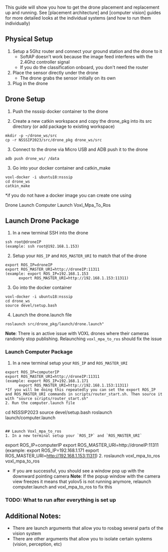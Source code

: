 This guide will show you how to get the drone placement and replacement up and running. See [placement architecture] and [computer vision] guides for more detailed looks at the individual systems (and how to run them individually)

## Physical Setup
1. Setup a 5Ghz router and connect your ground station and the drone to it
	- SoftAP doesn't work because the image feed interferes with the 2.4Ghz controller signal
	- If you do the classification onboard, you don't need the router
2. Place the sensor directly under the drone
	- The drone grabs the sensor initially on its own
1. Plug in the drone

## Drone Setup
1. Push the nsssip docker container to the drone


2. Create a new catkin workspace and copy the drone_pkg into its src directory (or add package to existing workspace)
```
mkdir -p ~/drone_ws/src
cp -r NSSSIP2023/src/drone_pkg drone_ws/src
```
3. Connect to the drone via Micro USB and ADB push it to the drone
```
adb push drone_ws/ /data
```
3. Go into your docker container and catkin_make
```
voxl-docker -i ubuntu18:nsssip
cd drone_ws
catkin_make
```

*if you do not have a docker image you can create one using 

Drone Launch
Computer Launch
Voxl_Mpa_To_Ros
## Launch Drone Package
1. In a new terminal SSH into the drone
```
ssh root@droneIP
(example: ssh root@192.168.1.153)
```
2. Setup your `ROS_IP` and `ROS_MASTER_URI` to match that of the drone
```
export ROS_IP=droneIP
export ROS_MASTER_URI=http://droneIP:11311
(example: export ROS_IP=192.168.1.153
	  export ROS_MASTER_URI=http://192.168.1.153:11311)
```
3. Go into the docker container
```
voxl-docker -i ubuntu18:nsssip
cd drone_ws
source devel/setup.bash
```
4. Launch the drone.launch file
```
roslaunch src/drone_pkg/launch/drone.launch"
```

**Note**: There is an active issue with VOXL drones where their cameras randomly stop publishing. Relaunching `voxl_mpa_to_ros` should fix the issue

### Launch Computer Package
1. In a new terminal setup your `ROS_IP` and `ROS_MASTER_URI`
```
export ROS_IP=computerIP
export ROS_MASTER_URI=http://droneIP:11311
(example: export ROS_IP=192.168.1.171
	  export ROS_MASTER_URI=http://192.168.1.153:11311)
*If you will be doing this repeatedly you can set the export ROS_IP and ROS_MASTER_URI commands in scripts/router_start.sh. Then source it with "source scripts/router_start.sh"
2. Run the computer.launch file
```
cd NSSSIP2023
source devel/setup.bash
roslaunch launch/computer.launch
```

## Launch Voxl_mpa_to_ros
1. In a new terminal setup your `ROS_IP` and `ROS_MASTER_URI`
```
export ROS_IP=computerIP
export ROS_MASTER_URI=http://droneIP:11311
(example: export ROS_IP=192.168.1.171
	  export ROS_MASTER_URI=http://192.168.1.153:11311)
2. roslaunch voxl_mpa_to_ros voxl_mpa_to_ros

- If you are successful, you should see a window pop up with the downward pointing camera
**Note**: If the popup window with the camera view freezes it means that yolov5 is not running anymore, relaunch computer.launch and voxl_mpa_to_ros to fix this

### TODO: What to run after everything is set up
## Additional Notes:
- There are launch arguments that allow you to rosbag several parts of the vision system
- There are other arguments that allow you to isolate certain systems (vision, perception, etc)
